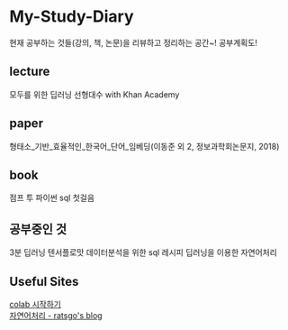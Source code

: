# My-Study-Diary
현재 공부하는 것들(강의, 책, 논문)을 리뷰하고 정리하는 공간~! 공부계획도!

## lecture
모두를 위한 딥러닝
선형대수 with Khan Academy

## paper
형태소_기반_효율적인_한국어_단어_임베딩(이동준 외 2, 정보과학회논문지, 2018)

## book
점프 투 파이썬
sql 첫걸음

## 공부중인 것
3분 딥러닝 텐서플로맛
데이터분석을 위한 sql 레시피
딥러닝을 이용한 자연어처리

## Useful Sites
[colab 시작하기](https://www.youtube.com/watch?v=XRBXMohjQos&t=462s)<br>
[자연어처리 - ratsgo's blog](https://ratsgo.github.io/)
